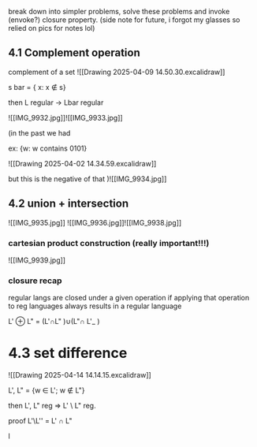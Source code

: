break down into simpler problems, solve these problems and invoke (envoke?) closure property. 
(side note for future, i forgot my glasses so relied on pics for notes lol)

## 4.1 Complement operation 

complement of a set 
![[Drawing 2025-04-09 14.50.30.excalidraw]]

s bar = { x: x ∉ s}

then L regular -> Lbar regular 

![[IMG_9932.jpg]]![[IMG_9933.jpg]]

(in the past we had 


ex: {w: w contains 0101}

![[Drawing 2025-04-02 14.34.59.excalidraw]]

but this is the negative of that )![[IMG_9934.jpg]]


## 4.2 union + intersection  

![[IMG_9935.jpg]]
![[IMG_9936.jpg]]![[IMG_9938.jpg]]

### cartesian product construction (really important!!!) 
![[IMG_9939.jpg]]


### closure recap 
regular langs are closed under a given operation if applying that operation to reg languages always results in a regular language 

L' ⊕ L" = (L'∩L" )∪(L"∩ L'_ )

# 4.3 set difference 
![[Drawing 2025-04-14 14.14.15.excalidraw]]

L', L" = {w ∈ L'; w ∉ L"}

then L', L" reg => L' \ L" reg.

proof L'\L'' = L' ∩ L"

l